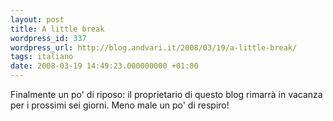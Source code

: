 ```yaml
---
layout: post
title: A little break
wordpress_id: 337
wordpress_url: http://blog.andvari.it/2008/03/19/a-little-break/
tags: italiano
date: 2008-03-19 14:49:23.000000000 +01:00
---
```

Finalmente un po' di riposo: il proprietario di questo blog rimarrà in vacanza per i prossimi sei giorni. Meno male un po' di respiro!
